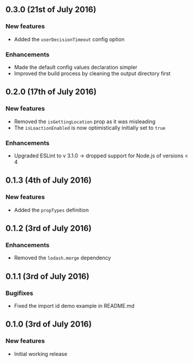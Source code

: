 ## 0.3.0 (21st of July 2016)

### New features
  * Added the `userDecisionTimeout` config option
### Enhancements
  * Made the default config values declaration simpler
  * Improved the build process by cleaning the output directory first

## 0.2.0 (17th of July 2016)

### New features
  * Removed the `isGettingLocation` prop as it was misleading
  * The `isLoactionEnabled` is now optimistically initially set to `true`
### Enhancements
  * Upgraded ESLint to v 3.1.0 -> dropped support for Node.js of versions < 4

## 0.1.3 (4th of July 2016)

### New features
  * Added the `propTypes` definition

## 0.1.2 (3rd of July 2016)

### Enhancements
  * Removed the `lodash.merge` dependency

## 0.1.1 (3rd of July 2016)

### Bugifixes
  * Fixed the import id demo example in README.md

## 0.1.0 (3rd of July 2016)

### New features
  * Initial working release